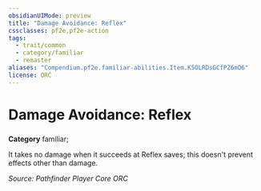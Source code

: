 ```yaml
---
obsidianUIMode: preview
title: "Damage Avoidance: Reflex"
cssclasses: pf2e,pf2e-action
tags:
  - trait/common
  - category/familiar
  - remaster
aliases: "Compendium.pf2e.familiar-abilities.Item.K5OLRDsGCfPZ6mO6"
license: ORC
---
```

# Damage Avoidance: Reflex

### 

**Category** familiar; 




It takes no damage when it succeeds at Reflex saves; this doesn't prevent effects other than damage.

*Source: Pathfinder Player Core*
*ORC*